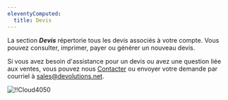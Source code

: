 ```yaml
---
eleventyComputed:
  title: Devis
---
```

La section ***Devis*** répertorie tous les devis associés à votre compte. Vous pouvez consulter, imprimer, payer ou générer un nouveau devis.

Si vous avez besoin d'assistance pour un devis ou avez une question liée aux ventes, vous pouvez nous [Contacter](https://devolutions.net/fr/contact) ou envoyer votre demande par courriel à [sales@devolutions.net](mailto:sales@devolutions.net).

![!!Cloud4050](https://cdnweb.devolutions.net/docs/fr/cloud/Cloud4050.png)

